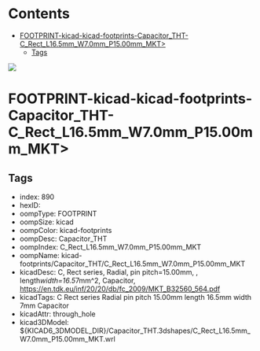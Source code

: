 



Contents
========

* [FOOTPRINT-kicad-kicad-footprints-Capacitor_THT-C_Rect_L16.5mm_W7.0mm_P15.00mm_MKT>](#footprint-kicad-kicad-footprints-capacitor_tht-c_rect_l165mm_w70mm_p1500mm_mkt)
	* [Tags](#tags)
  
![][im]
# FOOTPRINT-kicad-kicad-footprints-Capacitor_THT-C_Rect_L16.5mm_W7.0mm_P15.00mm_MKT>

## Tags

- index: 890
- hexID: 
- oompType: FOOTPRINT
- oompSize: kicad
- oompColor: kicad-footprints
- oompDesc: Capacitor_THT
- oompIndex: C_Rect_L16.5mm_W7.0mm_P15.00mm_MKT
- oompName: kicad-footprints/Capacitor_THT/C_Rect_L16.5mm_W7.0mm_P15.00mm_MKT
- kicadDesc: C, Rect series, Radial, pin pitch=15.00mm, , length*width=16.5*7mm^2, Capacitor, https://en.tdk.eu/inf/20/20/db/fc_2009/MKT_B32560_564.pdf
- kicadTags: C Rect series Radial pin pitch 15.00mm  length 16.5mm width 7mm Capacitor
- kicadAttr: through_hole
- kicad3DModel: ${KICAD6_3DMODEL_DIR}/Capacitor_THT.3dshapes/C_Rect_L16.5mm_W7.0mm_P15.00mm_MKT.wrl



[im]: image.png
